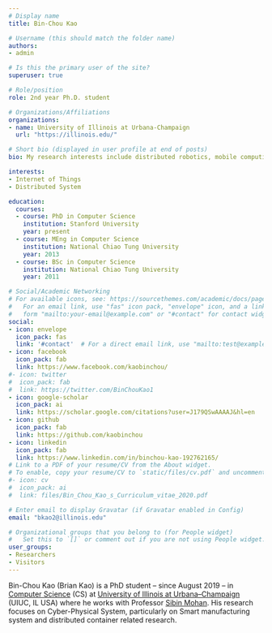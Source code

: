 ```yaml
---
# Display name
title: Bin-Chou Kao

# Username (this should match the folder name)
authors:
- admin

# Is this the primary user of the site?
superuser: true

# Role/position
role: 2nd year Ph.D. student

# Organizations/Affiliations
organizations:
- name: University of Illinois at Urbana-Champaign
  url: "https://illinois.edu/"

# Short bio (displayed in user profile at end of posts)
bio: My research interests include distributed robotics, mobile computing and programmable matter.

interests:
- Internet of Things
- Distributed System

education:
  courses:
  - course: PhD in Computer Science
    institution: Stanford University
    year: present
  - course: MEng in Computer Science
    institution: National Chiao Tung University
    year: 2013
  - course: BSc in Computer Science
    institution: National Chiao Tung University
    year: 2011

# Social/Academic Networking
# For available icons, see: https://sourcethemes.com/academic/docs/page-builder/#icons
#   For an email link, use "fas" icon pack, "envelope" icon, and a link in the
#   form "mailto:your-email@example.com" or "#contact" for contact widget.
social:
- icon: envelope
  icon_pack: fas
  link: '#contact'  # For a direct email link, use "mailto:test@example.org".
- icon: facebook
  icon_pack: fab
  link: https://www.facebook.com/kaobinchou/
#- icon: twitter
#  icon_pack: fab
#  link: https://twitter.com/BinChouKao1
- icon: google-scholar
  icon_pack: ai
  link: https://scholar.google.com/citations?user=J179QSwAAAAJ&hl=en
- icon: github
  icon_pack: fab
  link: https://github.com/kaobinchou
- icon: linkedin
  icon_pack: fab
  link: https://www.linkedin.com/in/binchou-kao-192762165/
# Link to a PDF of your resume/CV from the About widget.
# To enable, copy your resume/CV to `static/files/cv.pdf` and uncomment the lines below.
#- icon: cv
#  icon_pack: ai
#  link: files/Bin_Chou_Kao_s_Curriculum_vitae_2020.pdf

# Enter email to display Gravatar (if Gravatar enabled in Config)
email: "bkao2@illinois.edu"

# Organizational groups that you belong to (for People widget)
#   Set this to `[]` or comment out if you are not using People widget.
user_groups:
- Researchers
- Visitors
---
```


Bin-Chou Kao (Brian Kao) is a PhD student – since August 2019 – in [Computer Science](https://cs.illinois.edu/) (CS) at [University of Illinois at Urbana–Champaign](https://illinois.edu/) (UIUC, IL USA) where he works with Professor [Sibin Mohan](https://cs.illinois.edu/about/people/faculty/sibin).
His research focuses on Cyber-Physical System, particularly on Smart manufacturing system and distributed container related research.

